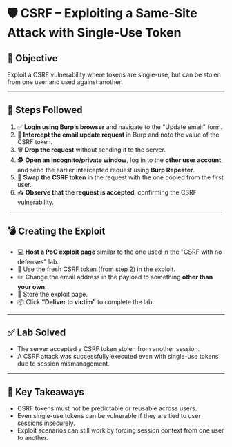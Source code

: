 # 🛡️ CSRF – Exploiting a Same-Site Attack with Single-Use Token

## 🎯 Objective

Exploit a CSRF vulnerability where tokens are single-use, but can be stolen from one user and used against another.

---

## 🧪 Steps Followed

1. ✅ **Login using Burp’s browser** and navigate to the "Update email" form.
2. 🎯 **Intercept the email update request** in Burp and note the value of the CSRF token.
3. 🗑️ **Drop the request** without sending it to the server.
4. 🕵️ **Open an incognito/private window**, log in to the **other user account**, and send the earlier intercepted request using **Burp Repeater**.
5. 🔁 **Swap the CSRF token** in the request with the one copied from the first user.
6. 📥 **Observe that the request is accepted**, confirming the CSRF vulnerability.

---

## 💣 Creating the Exploit

- 💻 **Host a PoC exploit page** similar to the one used in the "CSRF with no defenses" lab.
- 🔄 Use the fresh CSRF token (from step 2) in the exploit.
- ✏️ Change the email address in the payload to something **other than your own**.
- 💾 Store the exploit page.
- 📦 Click **“Deliver to victim”** to complete the lab.

---

## ✅ Lab Solved

- The server accepted a CSRF token stolen from another session.
- A CSRF attack was successfully executed even with single-use tokens due to session mismanagement.

---

## 🧠 Key Takeaways

- CSRF tokens must not be predictable or reusable across users.
- Even single-use tokens can be vulnerable if they are tied to user sessions insecurely.
- Exploit scenarios can still work by forcing session context from one user to another.

